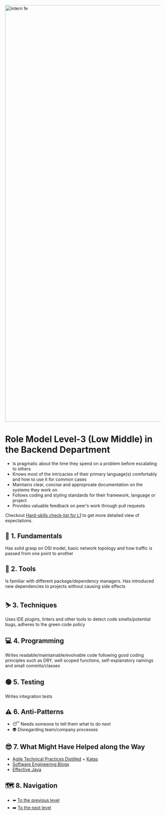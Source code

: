 <img width="1344" alt="intern fe" src="https://user-images.githubusercontent.com/47868427/120193769-76582a00-c225-11eb-933e-838a79fe33a8.png">

# Role Model Level-3 (Low Middle) in the Backend Department
- Is pragmatic about the time they spend on a problem before escalating to others
- Knows most of the intricacies of their primary language(s) comfortably and how to use it for common cases
- Maintains clear, concise and approproate documentation on the systems they work on
- Follows coding and styling standards for their framework, language or project
- Provides valuable feedback on peer’s work through pull requests

Checkout [Hard-skills check-list for L1](https://docs.google.com/spreadsheets/d/1Tu1rYjERCJYOxHWOK1qulFuNGsv5ObxORKWsJtqd38s/edit#gid=794128633) to get more detailed view of expectations.

## 🔄 1. Fundamentals
Has solid grasp on OSI model, basic network topology and how traffic is passed from one point to another

## 🧰 2. Tools
Is familiar with different package/dependency managers. Has introduced new dependencies to projects without causing side effects

## ⛷️ 3. Techniques
Uses IDE plugins, linters and other tools to detect code smells/potential bugs, adheres to the green code policy

## 💻 4. Programming
Writes readable/maintainable/evolvable code following good coding principles such as DRY, well scoped functions, self-explanatory namings and small commits/classes

## 🟢 5. Testing
Writes integration tests

## ⚠️ 6. Anti-Patterns
- 😴 Needs someone to tell them what to do next
- 👽 Disregarding team/company processes

## 😎 7. What Might Have Helped along the Way
- [Agile Technical Practices Distilled](https://leanpub.com/agiletechnicalpracticesdistilled) + [Katas](https://github.com/search?q=agile+practices+distilled+katas)
- [Software Engineering Blogs](https://github.com/kilimchoi/engineering-blogs)
- [Effective Java](https://www.oreilly.com/library/view/effective-java/9780134686097/)

## 🗺️ 8. Navigation
- ⬅️ [To the previous level](Level%202%20-%20Junior.md)
- ➡️ [To the next level](Level%203%20-%20Low%20Middle.md)
